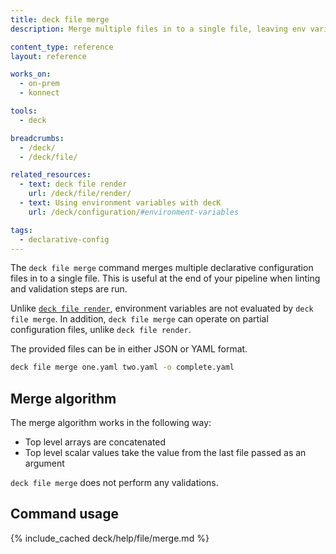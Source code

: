 ```yaml
---
title: deck file merge
description: Merge multiple files in to a single file, leaving env variables in place.

content_type: reference
layout: reference

works_on:
  - on-prem
  - konnect

tools:
  - deck

breadcrumbs:
  - /deck/
  - /deck/file/

related_resources:
  - text: deck file render
    url: /deck/file/render/
  - text: Using environment variables with decK
    url: /deck/configuration/#environment-variables

tags:
  - declarative-config
---
```


The `deck file merge` command merges multiple declarative configuration files in to a single file. This is useful at the end of your pipeline when linting and validation steps are run.

Unlike [`deck file render`](/deck/file/render/), environment variables are not evaluated by `deck file merge`. In addition, `deck file merge` can operate on partial configuration files, unlike `deck file render`.

The provided files can be in either JSON or YAML format.

```bash
deck file merge one.yaml two.yaml -o complete.yaml
```

## Merge algorithm

The merge algorithm works in the following way:

- Top level arrays are concatenated
- Top level scalar values take the value from the last file passed as an argument

`deck file merge` does not perform any validations.

## Command usage

{% include_cached deck/help/file/merge.md %}
